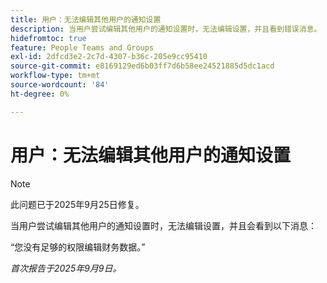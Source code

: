 ```yaml
---
title: 用户：无法编辑其他用户的通知设置
description: 当用户尝试编辑其他用户的通知设置时，无法编辑设置，并且看到错误消息。
hidefromtoc: true
feature: People Teams and Groups
exl-id: 2dfcd3e2-2c7d-4307-b36c-205e9cc95410
source-git-commit: e8169129ed6b03ff7d6b58ee24521885d5dc1acd
workflow-type: tm+mt
source-wordcount: '84'
ht-degree: 0%

---
```


# 用户：无法编辑其他用户的通知设置

>[!NOTE]
>
>此问题已于2025年9月25日修复。

当用户尝试编辑其他用户的通知设置时，无法编辑设置，并且会看到以下消息：

“您没有足够的权限编辑财务数据。”

_首次报告于2025年9月9日。_
